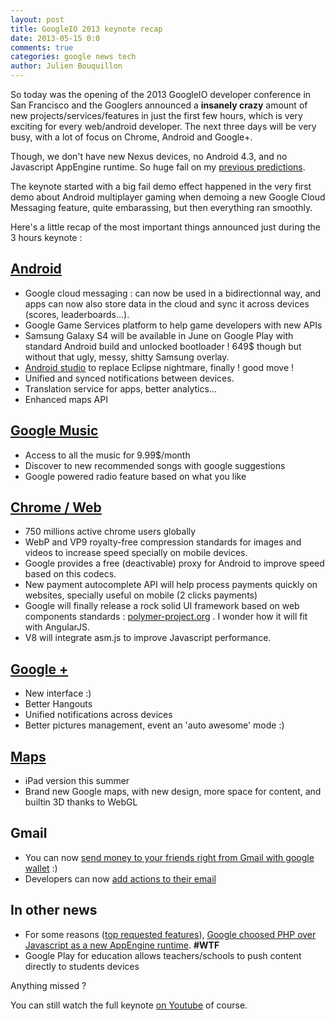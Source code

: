 ```yaml
---
layout: post
title: GoogleIO 2013 keynote recap
date: 2013-05-15 0:0
comments: true
categories: google news tech
author: Julien Bouquillon
---
```


So today was the opening of the 2013 GoogleIO developer conference in San Francisco and the Googlers announced a **insanely crazy** amount of new projects/services/features in just the first few hours, which is very exciting for every web/android developer. The next three days will be very busy, with a lot of focus on Chrome, Android and Google+.

Though, we don't have new Nexus devices, no Android 4.3, and no Javascript AppEngine runtime. So huge fail on my [previous predictions](https://twitter.com/revolunet/status/333620420798472192).

The keynote started with a big fail demo effect happened in the very first demo about Android multiplayer gaming when demoing a new Google Cloud Messaging feature, quite embarassing, but then everything ran smoothly.

Here's a little recap of the most important things announced just during the 3 hours keynote :

## [Android](http://officialandroid.blogspot.fr/2013/05/androidio-just-press-play.html)

 - Google cloud messaging : can now be used in a bidirectionnal way, and apps can now also store data in the cloud and sync it across devices (scores, leaderboards...).
 - Google Game Services platform to help game developers with new APIs
 - Samsung Galaxy S4 will be available in June on Google Play with standard Android build and unlocked bootloader ! 649$ though but without that ugly, messy, shitty Samsung overlay.
 - [Android studio](http://www.youtube.com/watch?v=e0fXuyL0xVU) to replace Eclipse nightmare, finally ! good move !
 - Unified and synced notifications between devices.
 - Translation service for apps, better analytics...
 - Enhanced maps API

## [Google Music](http://play.google.com/about/music/)

 - Access to all the music for 9.99$/month
 - Discover to new recommended songs with google suggestions
 - Google powered radio feature based on what you like

## [Chrome / Web](https://plus.google.com/+chrome/posts)

 - 750 millions active chrome users globally
 - WebP and VP9 royalty-free compression standards for images and videos to increase speed specially on mobile devices.
 - Google provides a free (deactivable) proxy for Android to improve speed based on this codecs.
 - New payment autocomplete API will help process payments quickly on websites, specially useful on mobile (2 clicks payments)
 - Google will finally release a rock solid UI framework based on web components standards : [polymer-project.org](http://www.polymer-project.org) . I wonder how it will fit with AngularJS.
 - V8 will integrate asm.js to improve Javascript performance.

## [Google +](http://googleplusproject.blogspot.fr/2013/05/new-google-stream-hangouts-and-photos.html)

 - New interface :)
 - Better Hangouts
 - Unified notifications across devices
 - Better pictures management, event an 'auto awesome' mode :)

## [Maps](http://google-latlong.blogspot.fr/2013/05/meet-new-google-maps-map-for-every.html)

 - iPad version this summer
 - Brand new Google maps, with new design, more space for content, and builtin 3D thanks to WebGL


## Gmail

 - You can now [send money to your friends right from Gmail with google wallet](http://googlecommerce.blogspot.fr/2013/05/send-money-to-friends-with-gmail-and.html) :)
 - Developers can now [add actions to their email](http://googleappsdeveloper.blogspot.fr/2013/05/introducing-actions-in-inbox-powered-by.html)

## In other news
 - For some reasons ([top requested features](https://code.google.com/p/googleappengine/issues/list)), [Google choosed PHP over Javascript as a new AppEngine runtime](https://gaeforphp.appspot.com). **#WTF**
 - Google Play for education allows teachers/schools to push content directly to students devices

Anything missed ?

You can still watch the full keynote [on Youtube](http://www.youtube.com/watch?v=lLPue2vK3wg) of course.
